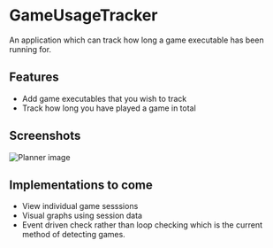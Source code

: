 # GameUsageTracker
An application which can track how long a game executable has been running for.
## Features
- Add game executables that you wish to track
- Track how long you have played a game in total

## Screenshots
![Planner image](https://i.imgur.com/YEhpZsX.png)

## Implementations to come
- View individual game sesssions
- Visual graphs using session data
- Event driven check rather than loop checking which is the current method of detecting games.
